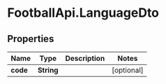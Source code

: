 # FootballApi.LanguageDto

## Properties
Name | Type | Description | Notes
------------ | ------------- | ------------- | -------------
**code** | **String** |  | [optional] 
